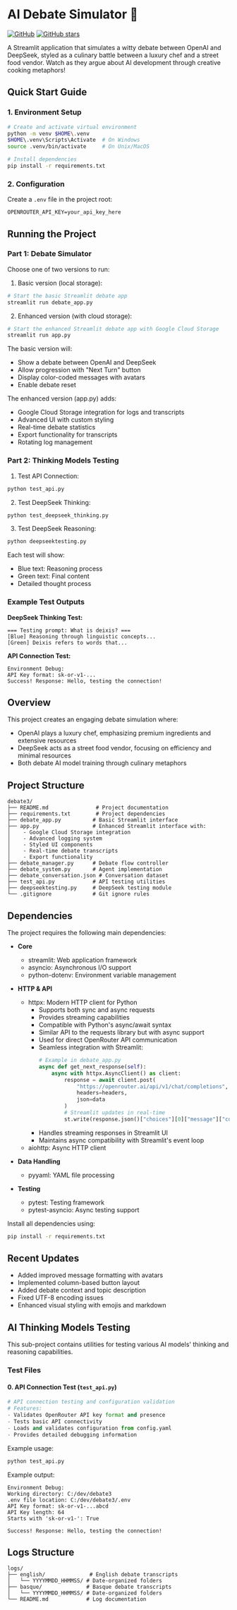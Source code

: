 # AI Debate Simulator 🤖

[![GitHub](https://img.shields.io/github/license/YOUR_USERNAME/ai-debate-simulator)](https://github.com/YOUR_USERNAME/ai-debate-simulator/blob/main/LICENSE)
[![GitHub stars](https://img.shields.io/github/stars/YOUR_USERNAME/ai-debate-simulator)](https://github.com/YOUR_USERNAME/ai-debate-simulator/stargazers)

A Streamlit application that simulates a witty debate between OpenAI and DeepSeek, styled as a culinary battle between a luxury chef and a street food vendor. Watch as they argue about AI development through creative cooking metaphors!

## Quick Start Guide

### 1. Environment Setup
```bash
# Create and activate virtual environment
python -m venv $HOME\.venv
$HOME\.venv\Scripts\Activate  # On Windows
source .venv/bin/activate     # On Unix/MacOS

# Install dependencies
pip install -r requirements.txt
```

### 2. Configuration
Create a `.env` file in the project root:
```env
OPENROUTER_API_KEY=your_api_key_here
```

## Running the Project

### Part 1: Debate Simulator
Choose one of two versions to run:

1. Basic version (local storage):
```bash
# Start the basic Streamlit debate app
streamlit run debate_app.py
```

2. Enhanced version (with cloud storage):
```bash
# Start the enhanced Streamlit debate app with Google Cloud Storage
streamlit run app.py
```

The basic version will:
- Show a debate between OpenAI and DeepSeek
- Allow progression with "Next Turn" button
- Display color-coded messages with avatars
- Enable debate reset

The enhanced version (app.py) adds:
- Google Cloud Storage integration for logs and transcripts
- Advanced UI with custom styling
- Real-time debate statistics
- Export functionality for transcripts
- Rotating log management

### Part 2: Thinking Models Testing

1. Test API Connection:
```bash
python test_api.py
```

2. Test DeepSeek Thinking:
```bash
python test_deepseek_thinking.py
```

3. Test DeepSeek Reasoning:
```bash
python deepseektesting.py
```

Each test will show:
- Blue text: Reasoning process
- Green text: Final content
- Detailed thought process

### Example Test Outputs

**DeepSeek Thinking Test:**
```
=== Testing prompt: What is deixis? ===
[Blue] Reasoning through linguistic concepts...
[Green] Deixis refers to words that...
```

**API Connection Test:**
```
Environment Debug:
API Key format: sk-or-v1-...
Success! Response: Hello, testing the connection!
```

## Overview

This project creates an engaging debate simulation where:
- OpenAI plays a luxury chef, emphasizing premium ingredients and extensive resources
- DeepSeek acts as a street food vendor, focusing on efficiency and minimal resources
- Both debate AI model training through culinary metaphors

## Project Structure 
```
debate3/
├── README.md               # Project documentation
├── requirements.txt        # Project dependencies
├── debate_app.py          # Basic Streamlit interface
├── app.py                 # Enhanced Streamlit interface with:
│    - Google Cloud Storage integration
│    - Advanced logging system
│    - Styled UI components
│    - Real-time debate transcripts
│    - Export functionality
├── debate_manager.py      # Debate flow controller
├── debate_system.py       # Agent implementation
├── debate_conversation.json # Conversation dataset
├── test_api.py            # API testing utilities
├── deepseektesting.py     # DeepSeek testing module
└── .gitignore             # Git ignore rules
```

## Dependencies

The project requires the following main dependencies:

- **Core**
  - streamlit: Web application framework
  - asyncio: Asynchronous I/O support
  - python-dotenv: Environment variable management

- **HTTP & API**
  - httpx: Modern HTTP client for Python
    - Supports both sync and async requests
    - Provides streaming capabilities
    - Compatible with Python's async/await syntax
    - Similar API to the requests library but with async support
    - Used for direct OpenRouter API communication
    - Seamless integration with Streamlit:
      ```python
      # Example in debate_app.py
      async def get_next_response(self):
          async with httpx.AsyncClient() as client:
              response = await client.post(
                  "https://openrouter.ai/api/v1/chat/completions",
                  headers=headers,
                  json=data
              )
              # Streamlit updates in real-time
              st.write(response.json()["choices"][0]["message"]["content"])
      ```
    - Handles streaming responses in Streamlit UI
    - Maintains async compatibility with Streamlit's event loop
  - aiohttp: Async HTTP client

- **Data Handling**
  - pyyaml: YAML file processing

- **Testing**
  - pytest: Testing framework
  - pytest-asyncio: Async testing support

Install all dependencies using:
```bash
pip install -r requirements.txt
``` 

## Recent Updates

- Added improved message formatting with avatars
- Implemented column-based button layout
- Added debate context and topic description
- Fixed UTF-8 encoding issues
- Enhanced visual styling with emojis and markdown

## AI Thinking Models Testing

This sub-project contains utilities for testing various AI models' thinking and reasoning capabilities.

### Test Files

#### 0. API Connection Test (`test_api.py`)
```python
# API connection testing and configuration validation
# Features:
- Validates OpenRouter API key format and presence
- Tests basic API connectivity
- Loads and validates configuration from config.yaml
- Provides detailed debugging information
```

Example usage:
```bash
python test_api.py
```

Example output:
```
Environment Debug:
Working directory: C:/dev/debate3
.env file location: C:/dev/debate3/.env
API Key format: sk-or-v1-...abcd
API Key length: 64
Starts with 'sk-or-v1-': True

Success! Response: Hello, testing the connection!
```

## Logs Structure

```
logs/
├── english/              # English debate transcripts
│   └── YYYYMMDD_HHMMSS/ # Date-organized folders
├── basque/              # Basque debate transcripts
│   └── YYYYMMDD_HHMMSS/ # Date-organized folders
└── README.md            # Log documentation
```